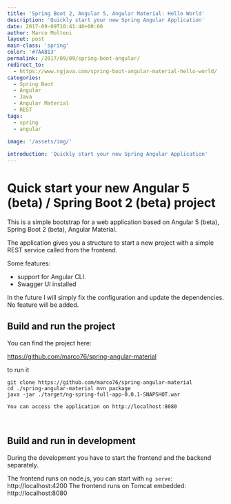 ```yaml
---
title: 'Spring Boot 2, Angular 5, Angular Material: Hello World'
description: 'Quickly start your new Spring Angular Application'
date: 2017-09-09T10:41:48+00:00
author: Marco Molteni
layout: post
main-class: 'spring'
color: '#7AAB13'
permalink: /2017/09/09/spring-boot-angular/
redirect_to:
  - https://www.ngjava.com/spring-boot-angular-material-hello-world/
categories:
  - Spring Boot
  - Angular
  - Java
  - Angular Material
  - REST
tags:
  - spring
  - angular
 
image: '/assets/img/'

introduction: 'Quickly start your new Spring Angular Application'
---
```

# Quick start your new Angular 5 (beta) / Spring Boot 2 (beta) project

This is a simple bootstrap for a web application based on Angular 5 (beta), Spring Boot 2 (beta), Angular Material.

The application gives you a structure to start a new project with a simple REST service called from the frontend.

Some features:

- support for Angular CLI.
- Swagger UI installed

 In the future I will simply fix the configuration and update the dependencies.
 No feature will be added.

## Build and run the project

You can find the project here:

https://github.com/marco76/spring-angular-material

to run it
 
```
git clone https://github.com/marco76/spring-angular-material
cd ./spring-angular-material mvn package
java -jar ./target/ng-spring-full-app-0.0.1-SNAPSHOT.war

You can access the application on http://localhost:8080
```

<img src="{{site.baseurl}}/assets/img/uploads/2017/09/2017-09-09_23-26-04.png" alt=""/>

<img src="{{site.baseurl}}/assets/img/uploads/2017/09/2017-09-09_23-30-57.png" alt=""/>

## Build and run in development
 
During the development you have to start the frontend and the backend separately.
 
The frontend runs on node.js, you can start with `ng serve`: http://localhost:4200
The frontend runs on Tomcat embedded: http://localhost:8080
